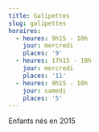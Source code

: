 ```yaml
---
title: Galipettes
slug: galipettes
horaires:
  - heures: 9h15 - 10h
    jour: mercredi
    places: '9'
  - heures: 17h15 - 18h
    jour: mercredi
    places: '11'
  - heures: 9h15 - 10h
    jour: samedi
    places: '5'
---
```

Enfants nés en 2015
